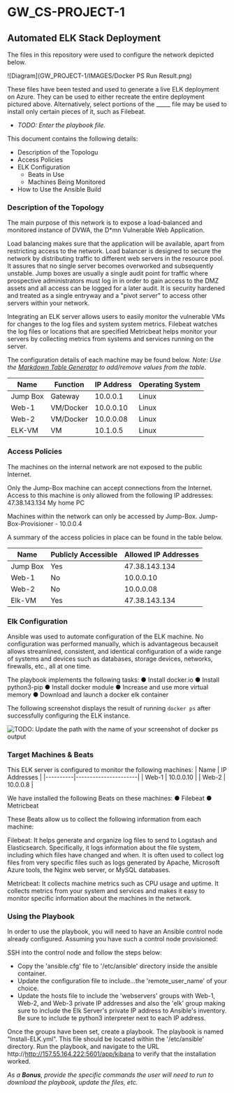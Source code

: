 # GW_CS-PROJECT-1
## Automated ELK Stack Deployment

The files in this repository were used to configure the network depicted below.

![Diagram](GW_PROJECT-1/IMAGES/Docker PS Run Result.png)

These files have been tested and used to generate a live ELK deployment on Azure. They can be used to either recreate the entire deployment pictured above. Alternatively, select portions of the _____ file may be used to install only certain pieces of it, such as Filebeat.

  - _TODO: Enter the playbook file._

This document contains the following details:
- Description of the Topologu
- Access Policies
- ELK Configuration
  - Beats in Use
  - Machines Being Monitored
- How to Use the Ansible Build


### Description of the Topology

The main purpose of this network is to expose a load-balanced and monitored instance of DVWA, the D*mn Vulnerable Web Application.

Load balancing makes sure that the application will be available, apart from restricting access to the network.
Load balancer is designed to secure the network by distributing traffic to different web servers in the resource pool. It assures that no single server becomes overworked and subsequently unstable. Jump boxes are usually a single audit point for traffic where prospective administrators must log in in order to gain access to the DMZ assets and all access can be logged for a later audit. It is security hardened and treated as a single entryway and a "pivot server" to access other servers within your network.

Integrating an ELK server allows users to easily monitor the vulnerable VMs for changes to the log files and system system metrics.
Filebeat watches the log files or locations that are specified
Metricbeat helps monitor your servers by collecting metrics from systems and services running on the server.

The configuration details of each machine may be found below.
_Note: Use the [Markdown Table Generator](http://www.tablesgenerator.com/markdown_tables) to add/remove values from the table_.

| Name     | Function | IP Address | Operating System |
|----------|----------|------------|------------------|
| Jump Box | Gateway  | 10.0.0.1   | Linux            |
| Web-1    | VM/Docker| 10.0.0.10  | Linux            |
| Web-2    | VM/Docker| 10.0.0.08  | Linux            |
| ELK-VM   | VM       | 10.1.0.5   | Linux            |

### Access Policies

The machines on the internal network are not exposed to the public Internet. 

Only the Jump-Box machine can accept connections from the Internet. Access to this machine is only allowed from the following IP addresses:
47.38.143.134 My home PC

Machines within the network can only be accessed by Jump-Box.
Jump-Box-Provisioner - 10.0.0.4

A summary of the access policies in place can be found in the table below.

| Name     | Publicly Accessible | Allowed IP Addresses |
|----------|---------------------|----------------------|
| Jump Box | Yes                 | 47.38.143.134        |
| Web-1    | No                  | 10.0.0.10            |
| Web-2    | No                  | 10.0.0.08            |
| Elk-VM   | Yes                 | 47.38.143.134        |

### Elk Configuration

Ansible was used to automate configuration of the ELK machine. No configuration was performed manually, which is advantageous becauseit allows streamlined, consistent, and identical configuration of a wide range of systems and devices such as databases, storage devices, networks, firewalls, etc., all at one time.

The playbook implements the following tasks:
● Install docker.io
● Install python3-pip
● Install docker module
● Increase and use more virtual memory
● Download and launch a docker elk container

The following screenshot displays the result of running `docker ps` after successfully configuring the ELK instance.

![TODO: Update the path with the name of your screenshot of docker ps output](Images/docker_ps_output.png)

### Target Machines & Beats
This ELK server is configured to monitor the following machines:
| Name     | IP Addresses         |
|----------|----------------------|
| Web-1    | 10.0.0.10            |
| Web-2    | 10.0.0.8             |

We have installed the following Beats on these machines:
● Filebeat
● Metricbeat

These Beats allow us to collect the following information from each machine:

Filebeat: It helps generate and organize log files to send to Logstash and Elasticsearch. Specifically, it logs information about the file system, including which files have changed and when. It is often used to collect log files from very specific files such as logs generated by Apache, Microsoft Azure tools, the Nginx web server, or MySQL databases.

Metricbeat: It collects machine metrics such as CPU usage and uptime. It collects metrics from your system and services and makes it easy to monitor specific information about the machines in the network.


### Using the Playbook
In order to use the playbook, you will need to have an Ansible control node already configured. Assuming you have such a control node provisioned: 

SSH into the control node and follow the steps below:
- Copy the 'ansible.cfg' file to '/etc/ansible' directory inside the ansible container.
- Update the configuration file to include...the 'remote_user_name' of your choice.
- Update the hosts file to include the 'webservers' groups with Web-1, Web-2, and Web-3 private IP addresses and also the 'elk' group making sure to include the Elk Server's private IP address to Ansible's inventory. Be sure to include te python3 interpreter next to each IP address.

Once the groups have been set, create a playbook. The playbook is named "Install-ELK.yml". This file should be located within the '/etc/ansible' directory.
Run the playbook, and navigate to the URL http://http://157.55.164.222:5601/app/kibana to verify that the installation worked.

_As a **Bonus**, provide the specific commands the user will need to run to download the playbook, update the files, etc._
